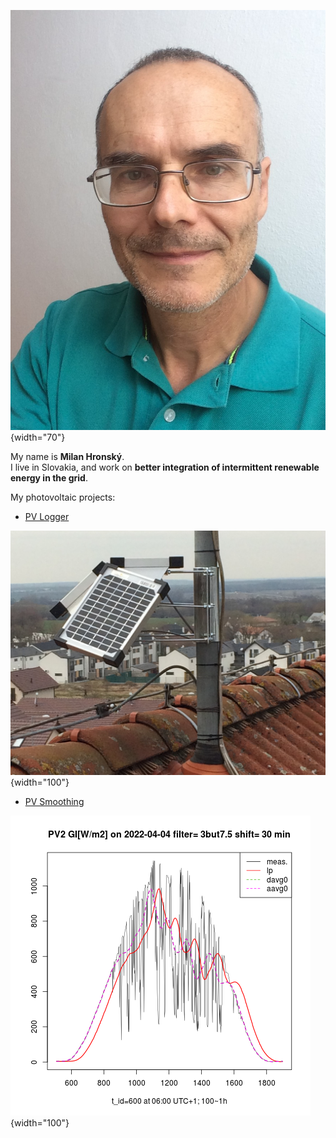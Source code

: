 ![Milan](img/Milan.jpg){width="70"}

My name is **Milan Hronský**.  
I live in Slovakia, and work on  **better integration of intermittent renewable energy in the grid**.  
  
My photovoltaic projects:

- [PV Logger](https://mhrons.github.io/pv_log/)

![PV Panels](img/PV_Panels.JPG){width="100"}

- [PV Smoothing](https://mhrons.github.io/pv_smooth/)

![GI Smoothing](img/GI_PV2.3but7.5.2022-04-04.png){width="100"}
